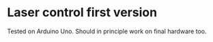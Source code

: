 # Laser control first version

Tested on Arduino Uno.  Should in principle work on final hardware too.





